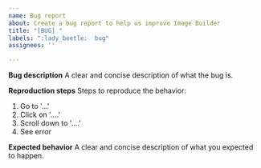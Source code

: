 ```yaml
---
name: Bug report
about: Create a bug report to help us improve Image Builder
title: "[BUG] "
labels: ":lady_beetle:  bug"
assignees: ''

---
```


**Bug description**
A clear and concise description of what the bug is.

**Reproduction steps**
Steps to reproduce the behavior:
1. Go to '...'
2. Click on '....'
3. Scroll down to '....'
4. See error

**Expected behavior**
A clear and concise description of what you expected to happen.
